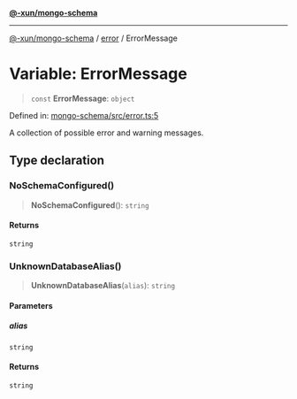 [**@-xun/mongo-schema**](../../README.md)

***

[@-xun/mongo-schema](../../README.md) / [error](../README.md) / ErrorMessage

# Variable: ErrorMessage

> `const` **ErrorMessage**: `object`

Defined in: [mongo-schema/src/error.ts:5](https://github.com/Xunnamius/mongo-utils/blob/da36b2f7ed743ec7d8e66e842457ff4af33ae36e/packages/mongo-schema/src/error.ts#L5)

A collection of possible error and warning messages.

## Type declaration

### NoSchemaConfigured()

> **NoSchemaConfigured**(): `string`

#### Returns

`string`

### UnknownDatabaseAlias()

> **UnknownDatabaseAlias**(`alias`): `string`

#### Parameters

##### alias

`string`

#### Returns

`string`
